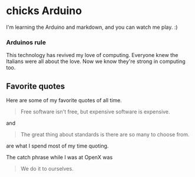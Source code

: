 chicks Arduino
==============

I'm learning the Arduino and markdown, and you can watch me play.  :)

### Arduinos rule

This technology has revived my love of computing.  Everyone knew the Italians were all about the love.
Now we know they're strong in computing too. 

Favorite quotes
---------------

Here are some of my favorite quotes of all time.

> Free software isn't free, but expensive software is expensive.

and 

> The great thing about standards is there are so many to choose from.

are what I spend most of my time quoting.

The catch phrase while I was at OpenX was

> We do it to ourselves.
